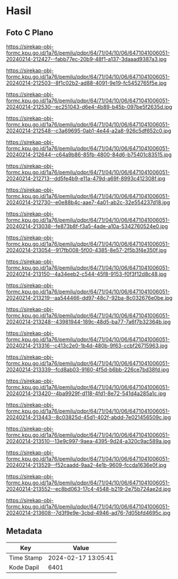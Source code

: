 # Hasil

## Foto C Plano

https://sirekap-obj-formc.kpu.go.id/1a76/pemilu/pdpr/64/71/04/10/06/6471041006051-20240214-212427--fabb77ec-20b9-48f1-a137-3daaad9387a3.jpg

https://sirekap-obj-formc.kpu.go.id/1a76/pemilu/pdpr/64/71/04/10/06/6471041006051-20240214-212503--8f1c02b2-ad88-4091-9e19-fc5452765f5e.jpg

https://sirekap-obj-formc.kpu.go.id/1a76/pemilu/pdpr/64/71/04/10/06/6471041006051-20240214-212530--ec251043-d6e4-4b89-b45b-097be5f2635d.jpg

https://sirekap-obj-formc.kpu.go.id/1a76/pemilu/pdpr/64/71/04/10/06/6471041006051-20240214-212548--c3a69695-0ab1-4e44-a2a8-926c5df652c0.jpg

https://sirekap-obj-formc.kpu.go.id/1a76/pemilu/pdpr/64/71/04/10/06/6471041006051-20240214-212644--c64a9b86-85fb-4800-84d6-b75401c83515.jpg

https://sirekap-obj-formc.kpu.go.id/1a76/pemilu/pdpr/64/71/04/10/06/6471041006051-20240214-212713--dd5fe4b9-e11a-479d-a69f-8993c412308f.jpg

https://sirekap-obj-formc.kpu.go.id/1a76/pemilu/pdpr/64/71/04/10/06/6471041006051-20240214-212730--e0e88b4c-aae7-4a01-ab2c-32e554237d18.jpg

https://sirekap-obj-formc.kpu.go.id/1a76/pemilu/pdpr/64/71/04/10/06/6471041006051-20240214-213038--fe873b8f-f3a5-4ade-a10a-5342760524e0.jpg

https://sirekap-obj-formc.kpu.go.id/1a76/pemilu/pdpr/64/71/04/10/06/6471041006051-20240214-213054--917fb008-5f00-4385-8e57-2f5b3f4e350f.jpg

https://sirekap-obj-formc.kpu.go.id/1a76/pemilu/pdpr/64/71/04/10/06/6471041006051-20240214-213150--4a34eeb2-c544-45f8-9153-f0f3f12d8c48.jpg

https://sirekap-obj-formc.kpu.go.id/1a76/pemilu/pdpr/64/71/04/10/06/6471041006051-20240214-213219--aa544466-dd97-48c7-92ba-8c032676e0be.jpg

https://sirekap-obj-formc.kpu.go.id/1a76/pemilu/pdpr/64/71/04/10/06/6471041006051-20240214-213248--43981944-189c-48d5-ba77-7a6f7b32364b.jpg

https://sirekap-obj-formc.kpu.go.id/1a76/pemilu/pdpr/64/71/04/10/06/6471041006051-20240214-213316--c413c2e0-1b4d-480b-9f63-ccbf26715963.jpg

https://sirekap-obj-formc.kpu.go.id/1a76/pemilu/pdpr/64/71/04/10/06/6471041006051-20240214-213339--fcd8ab03-9160-4f5d-b6bb-226ce7bd38fd.jpg

https://sirekap-obj-formc.kpu.go.id/1a76/pemilu/pdpr/64/71/04/10/06/6471041006051-20240214-213420--4ba9929f-d118-4fd1-8e72-541d4a285a1c.jpg

https://sirekap-obj-formc.kpu.go.id/1a76/pemilu/pdpr/64/71/04/10/06/6471041006051-20240214-213443--8c03825d-45d1-402f-abdd-7e021456509c.jpg

https://sirekap-obj-formc.kpu.go.id/1a76/pemilu/pdpr/64/71/04/10/06/6471041006051-20240214-213510--13e9c997-9aea-4395-9d24-a320c9ac589a.jpg

https://sirekap-obj-formc.kpu.go.id/1a76/pemilu/pdpr/64/71/04/10/06/6471041006051-20240214-213529--f52caadd-9aa2-4e1b-9609-fccda1636e0f.jpg

https://sirekap-obj-formc.kpu.go.id/1a76/pemilu/pdpr/64/71/04/10/06/6471041006051-20240214-213552--ec8bd063-17c4-4548-b219-2e75b724ae2d.jpg

https://sirekap-obj-formc.kpu.go.id/1a76/pemilu/pdpr/64/71/04/10/06/6471041006051-20240214-213608--7d3f9e9e-3cbd-4946-ad76-7d05bfd4695c.jpg


## Metadata

| Key        | Value               |
| ---------- | ------------------- |
| Time Stamp | 2024-02-17 13:05:41 |
| Kode Dapil | 6401                |



